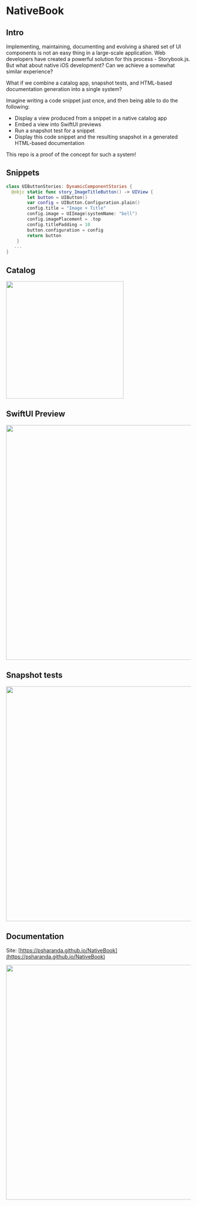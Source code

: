 # NativeBook
## Intro

Implementing, maintaining, documenting and evolving a shared set of UI components is not an easy thing in a large-scale application. Web developers have created a powerful solution for this process - Storybook.js. But what about native iOS development? Can we achieve a somewhat similar experience?

What if we combine a catalog app, snapshot tests, and HTML-based documentation generation into a single system? 

Imagine writing a code snippet just once, and then being able to do the following:
- Display a view produced from a snippet in a native catalog app
- Embed a view into SwiftUI previews
- Run a snapshot test for a snippet
- Display this code snippet and the resulting snapshot in a generated HTML-based documentation

This repo is a proof of the concept for such a system!

## Snippets

```swift
class UIButtonStories: DynamicComponentStories {
  @objc static func story_ImageTitleButton() -> UIView {
        let button = UIButton()
        var config = UIButton.Configuration.plain()
        config.title = "Image + Title"
        config.image = UIImage(systemName: "bell")
        config.imagePlacement = .top
        config.titlePadding = 10
        button.configuration = config
        return button
    }
   ...
}
```

## Catalog
<img width="320" src="https://github.com/psharanda/NativeBook/assets/2247256/eb319f5e-7acc-4ae3-ad39-a72225de1c00">

## SwiftUI Preview
<img width="640" src="https://github.com/psharanda/NativeBook/assets/2247256/305c9dd8-1ae7-4a18-a59e-544096ec6352">

## Snapshot tests
<img width="640" src="https://github.com/psharanda/NativeBook/assets/2247256/344ca96c-f85e-43c3-9362-9639cf024035">

## Documentation
Site: [https://psharanda.github.io/NativeBook](https://psharanda.github.io/NativeBook)

<img width="640" src="https://github.com/psharanda/NativeBook/assets/2247256/99b78193-2ae4-4ac1-9228-6851efe50327">
